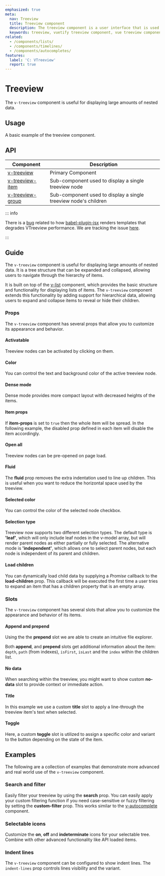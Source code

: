 ```yaml
---
emphasized: true
meta:
  nav: Treeview
  title: Treeview component
  description: The treeview component is a user interface that is used to represent hierarchical data in a tree structure.
  keywords: treeview, vuetify treeview component, vue treeview component
related:
  - /components/lists/
  - /components/timelines/
  - /components/autocompletes/
features:
  label: 'C: VTreeview'
  report: true
---
```


# Treeview

The `v-treeview` component is useful for displaying large amounts of nested data.

<PageFeatures />

<DocIntroduced version="3.9.0" />

## Usage

A basic example of the treeview component.

<ExamplesExample file="v-treeview/usage" />

<PromotedEntry />

## API

| Component | Description |
| - | - |
| [v-treeview](/api/v-treeview/) | Primary Component |
| [v-treeview-item](/api/v-treeview-item/) | Sub-component used to display a single treeview node |
| [v-treeview-group](/api/v-treeview-group/) | Sub-component used to display a single treeview node's children |

<ApiInline hide-links />

::: info

There is a [bug](https://github.com/vuejs/babel-plugin-jsx/issues/712) related to how [babel-plugin-jsx](https://github.com/vuejs/babel-plugin-jsx) renders templates that degrades VTreeview performance. We are tracking the issue [here](https://github.com/vuetifyjs/vuetify/issues/19919).

:::

## Guide

The `v-treeview` component is useful for displaying large amounts of nested data. It is a tree structure that can be expanded and collapsed, allowing users to navigate through the hierarchy of items.

It is built on top of the [v-list](/components/lists/) component, which provides the basic structure and functionality for displaying lists of items. The `v-treeview` component extends this functionality by adding support for hierarchical data, allowing users to expand and collapse items to reveal or hide their children.

### Props

The `v-treeview` component has several props that allow you to customize its appearance and behavior.

#### Activatable

Treeview nodes can be activated by clicking on them.

<ExamplesExample file="v-treeview/prop-activatable" />

#### Color

You can control the text and background color of the active treeview node.

<ExamplesExample file="v-treeview/prop-color" />

#### Dense mode

Dense mode provides more compact layout with decreased heights of the items.

<ExamplesExample file="v-treeview/prop-dense" />

<!-- #### Hoverable

Treeview nodes can have a hover effect.

<ExamplesExample file="v-treeview/prop-hoverable" /> -->

#### Item props

If **item-props** is set to `true` then the whole item will be spread. In the following example, the disabled prop defined in each item will disable the item accordingly.

<ExamplesExample file="v-treeview/prop-item-props" />

#### Open all

Treeview nodes can be pre-opened on page load.

<ExamplesExample file="v-treeview/prop-open-all" />

<!-- #### Rounded

You can make treeview nodes rounded.

<ExamplesExample file="v-treeview/prop-rounded" /> -->

#### Fluid

The **fluid** prop removes the extra indentation used to line up children. This is useful when you want to reduce the horizontal space used by the treeview.

<ExamplesExample file="v-treeview/prop-fluid" />

#### Selected color

You can control the color of the selected node checkbox.

<ExamplesExample file="v-treeview/prop-selected-color" />

#### Selection type

Treeview now supports two different selection types. The default type is **'leaf'**, which will only include leaf nodes in the v-model array, but will render parent nodes as either partially or fully selected. The alternative mode is **'independent'**, which allows one to select parent nodes, but each node is independent of its parent and children.

<ExamplesExample file="v-treeview/prop-selection-type" />

#### Load children

You can dynamically load child data by supplying a _Promise_ callback to the **load-children** prop. This callback will be executed the first time a user tries to expand an item that has a children property that is an empty array.

<ExamplesExample file="v-treeview/prop-load-children" />

### Slots

The `v-treeview` component has several slots that allow you to customize the appearance and behavior of its items.

#### Append and prepend

Using the the **prepend** slot we are able to create an intuitive file explorer.

<ExamplesExample file="v-treeview/slot-append-and-label" />

Both **append**, and **prepend** slots get additional information about the item: `depth`, `path` (from indexes), `isFirst`, `isLast` and the `index` within the children list.

<ExamplesExample file="v-treeview/slot-append-and-prepend-item" />

#### No data

When searching within the treeview, you might want to show custom **no-data** slot to provide context or immediate action.

<ExamplesExample file="v-treeview/slot-no-data" />

#### Title

In this example we use a custom **title** slot to apply a line-through the treeview item's text when selected.

<ExamplesExample file="v-treeview/slot-title" />

#### Toggle

Here, a custom **toggle** slot is utilized to assign a specific color and variant to the button depending on the state of the item.

<ExamplesExample file="v-treeview/slot-toggle" />

## Examples

The following are a collection of examples that demonstrate more advanced and real world use of the `v-treeview` component.

### Search and filter

Easily filter your treeview by using the **search** prop. You can easily apply your custom filtering function if you need case-sensitive or fuzzy filtering by setting the **custom-filter** prop. This works similar to the [v-autocomplete](/components/autocompletes) component.

<ExamplesExample file="v-treeview/misc-search-and-filter" />

### Selectable icons

Customize the **on**, **off** and **indeterminate** icons for your selectable tree. Combine with other advanced functionality like API loaded items.

<ExamplesExample file="v-treeview/misc-selectable-icons" />

### Indent lines

The `v-treeview` component can be configured to show indent lines. The `indent-lines` prop controls lines visibility and the variant.

<ExamplesExample file="v-treeview/misc-indent-lines" />
